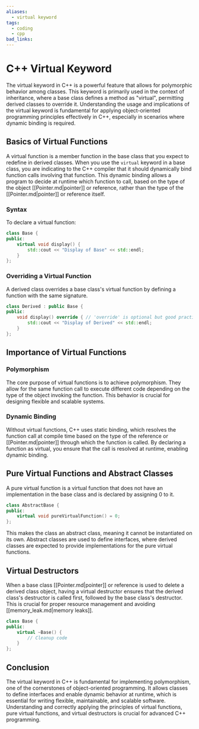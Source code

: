 ```yaml
---
aliases:
  - virtual keyword
tags:
  - coding
  - cpp
bad_links:
---
```

# C++ Virtual Keyword

The virtual keyword in C++ is a powerful feature that allows for polymorphic behavior among classes. This keyword is primarily used in the context of inheritance, where a base class defines a method as "virtual", permitting derived classes to override it. Understanding the usage and implications of the virtual keyword is fundamental for applying object-oriented programming principles effectively in C++, especially in scenarios where dynamic binding is required.

## Basics of Virtual Functions

A virtual function is a member function in the base class that you expect to redefine in derived classes. When you use the `virtual` keyword in a base class, you are indicating to the C++ compiler that it should dynamically bind function calls involving that function. This dynamic binding allows a program to decide at runtime which function to call, based on the type of the object [[Pointer.md|pointer]] or reference, rather than the type of the [[Pointer.md|pointer]] or reference itself.

### Syntax

To declare a virtual function:

```cpp
class Base {
public:
    virtual void display() {
        std::cout << "Display of Base" << std::endl;
    }
};
```

### Overriding a Virtual Function

A derived class overrides a base class's virtual function by defining a function with the same signature.

```cpp
class Derived : public Base {
public:
    void display() override { // 'override' is optional but good practice
        std::cout << "Display of Derived" << std::endl;
    }
};
```

## Importance of Virtual Functions

### Polymorphism

The core purpose of virtual functions is to achieve polymorphism. They allow for the same function call to execute different code depending on the type of the object invoking the function. This behavior is crucial for designing flexible and scalable systems.

### Dynamic Binding

Without virtual functions, C++ uses static binding, which resolves the function call at compile time based on the type of the reference or [[Pointer.md|pointer]] through which the function is called. By declaring a function as virtual, you ensure that the call is resolved at runtime, enabling dynamic binding.

## Pure Virtual Functions and Abstract Classes

A pure virtual function is a virtual function that does not have an implementation in the base class and is declared by assigning 0 to it.

```cpp
class AbstractBase {
public:
    virtual void pureVirtualFunction() = 0;
};
```

This makes the class an abstract class, meaning it cannot be instantiated on its own. Abstract classes are used to define interfaces, where derived classes are expected to provide implementations for the pure virtual functions.

## Virtual Destructors

When a base class [[Pointer.md|pointer]] or reference is used to delete a derived class object, having a virtual destructor ensures that the derived class's destructor is called first, followed by the base class's destructor. This is crucial for proper resource management and avoiding [[memory_leak.md|memory leaks]].

```cpp
class Base {
public:
    virtual ~Base() {
        // Cleanup code
    }
};
```

## Conclusion

The virtual keyword in C++ is fundamental for implementing polymorphism, one of the cornerstones of object-oriented programming. It allows classes to define interfaces and enable dynamic behavior at runtime, which is essential for writing flexible, maintainable, and scalable software. Understanding and correctly applying the principles of virtual functions, pure virtual functions, and virtual destructors is crucial for advanced C++ programming.